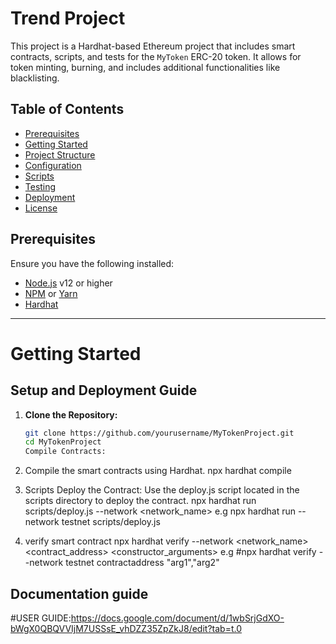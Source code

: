 # Trend Project

This project is a Hardhat-based Ethereum project that includes smart contracts, scripts, and tests for the `MyToken` ERC-20 token. It allows for token minting, burning, and includes additional functionalities like blacklisting.

## Table of Contents

- [Prerequisites](#prerequisites)
- [Getting Started](#getting-started)
- [Project Structure](#project-structure)
- [Configuration](#configuration)
- [Scripts](#scripts)
- [Testing](#testing)
- [Deployment](#deployment)
- [License](#license)

## Prerequisites

Ensure you have the following installed:

- [Node.js](https://nodejs.org/en/) v12 or higher
- [NPM](https://www.npmjs.com/) or [Yarn](https://yarnpkg.com/)
- [Hardhat](https://hardhat.org/)
---------------------------------------------------------------------------------------------------------------------------------------------------------------------------------
# Getting Started

## Setup and Deployment Guide

1. **Clone the Repository:**

   ```bash
   git clone https://github.com/yourusername/MyTokenProject.git
   cd MyTokenProject
   Compile Contracts:
2. Compile the smart contracts using Hardhat.
    npx hardhat compile

3. Scripts
Deploy the Contract:
Use the deploy.js script located in the scripts directory to deploy the contract.
npx hardhat run scripts/deploy.js --network <network_name>
e.g npx hardhat run --network testnet scripts/deploy.js

4. verify smart contract
   npx hardhat verify --network <network_name> <contract_address> <constructor_arguments>
   e.g #npx hardhat verify --network testnet contractaddress "arg1","arg2"

## Documentation guide
   #USER GUIDE:https://docs.google.com/document/d/1wbSrjGdXO-bWgX0QBQVVIjM7USSsE_vhDZZ35ZpZkJ8/edit?tab=t.0

